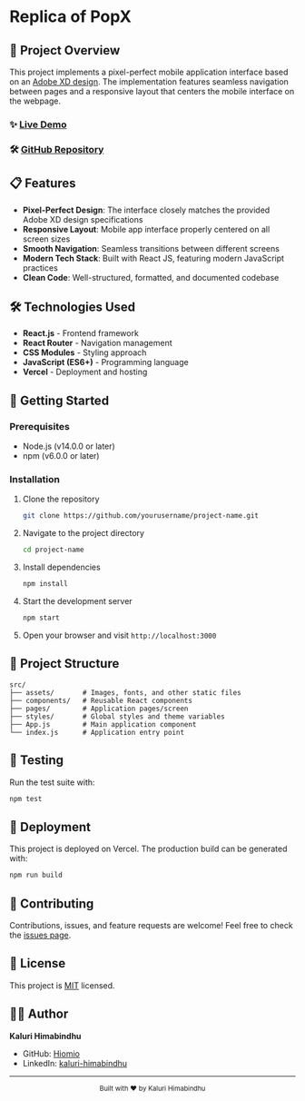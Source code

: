 # Replica of PopX


## 📱 Project Overview

This project implements a pixel-perfect mobile application interface based on an [Adobe XD design](https://xd.adobe.com/view/b68eea25-003d-4a5d-8fdd-d463eeb20b32-e3dd). The implementation features seamless navigation between pages and a responsive layout that centers the mobile interface on the webpage.

### ✨ [Live Demo](https://frontend-five-virid-48.vercel.app/)

### 🛠️ [GitHub Repository](https://github.com/Hiomio/Educase-Assignment-)
## 📋 Features

- **Pixel-Perfect Design**: The interface closely matches the provided Adobe XD design specifications
- **Responsive Layout**: Mobile app interface properly centered on all screen sizes
- **Smooth Navigation**: Seamless transitions between different screens
- **Modern Tech Stack**: Built with React JS, featuring modern JavaScript practices
- **Clean Code**: Well-structured, formatted, and documented codebase

## 🛠️ Technologies Used

- **React.js** - Frontend framework
- **React Router** - Navigation management
- **CSS Modules** - Styling approach
- **JavaScript (ES6+)** - Programming language
- **Vercel** - Deployment and hosting

## 🚀 Getting Started

### Prerequisites

- Node.js (v14.0.0 or later)
- npm (v6.0.0 or later)

### Installation

1. Clone the repository
   ```bash
   git clone https://github.com/yourusername/project-name.git
   ```

2. Navigate to the project directory
   ```bash
   cd project-name
   ```

3. Install dependencies
   ```bash
   npm install
   ```

4. Start the development server
   ```bash
   npm start
   ```

5. Open your browser and visit `http://localhost:3000`

## 📁 Project Structure

```
src/
├── assets/       # Images, fonts, and other static files
├── components/   # Reusable React components
├── pages/        # Application pages/screen
├── styles/       # Global styles and theme variables
├── App.js        # Main application component
└── index.js      # Application entry point
```

## 🧪 Testing

Run the test suite with:

```bash
npm test
```

## 🚀 Deployment

This project is deployed on Vercel. The production build can be generated with:

```bash
npm run build
```

## 🤝 Contributing

Contributions, issues, and feature requests are welcome! Feel free to check the [issues page](https://github.com/yourusername/project-name/issues).

## 📝 License

This project is [MIT](https://choosealicense.com/licenses/mit/) licensed.

## 👨‍💻 Author

**Kaluri Himabindhu**


- GitHub: [Hiomio](https://github.com/Hiomio)
- LinkedIn: [kaluri-himabindhu](https://www.linkedin.com/in/kaluri-himabindhu-9378b927a/)

---

<div align="center">
  <sub>Built with ❤️ by Kaluri Himabindhu</sub>
</div>
